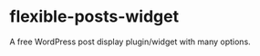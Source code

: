flexible-posts-widget
=====================

A free WordPress post display plugin/widget with many options. 
